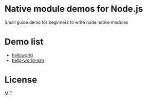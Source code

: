 # Native module demos for Node.js
Small guide demo for beginners to write node native modules

# Demo list
* [helloworld](https://github.com/lukywong/node-native-module-demo/tree/master/helloworld)
* [hello-world-nan](https://github.com/lukywong/node-native-module-demo/tree/master/helloworld-nan)

# License
MIT
